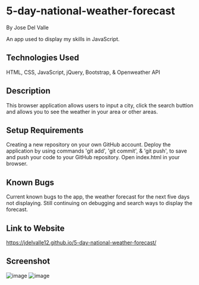 # 5-day-national-weather-forecast

By Jose Del Valle

An app used to display my skills in JavaScript.

## Technologies Used

HTML, CSS, JavaScript, jQuery, Bootstrap, & Openweather API

## Description

This browser application allows users to input a city, click the search buttion and allows you to see the weather in your area or other areas.  

## Setup Requirements

Creating a new repository on your own GitHub account.
Deploy the application by using commands 'git add', 'git commit', & 'git push', to save and push your code to your GitHub repository. Open index.html in your browser.

## Known Bugs

Current known bugs to the app, the weather forecast for the next five days not displaying. Still continuing on debugging and search ways to display the forecast.

## Link to Website

https://jdelvalle12.github.io/5-day-national-weather-forecast/

## Screenshot

![image](https://user-images.githubusercontent.com/104731082/219969155-10e1c819-a929-47ab-9fb4-1bec4a575fcd.png)
![image](https://user-images.githubusercontent.com/104731082/219969189-350ad586-df3d-4eb3-8c8c-f288f3e34334.png)

